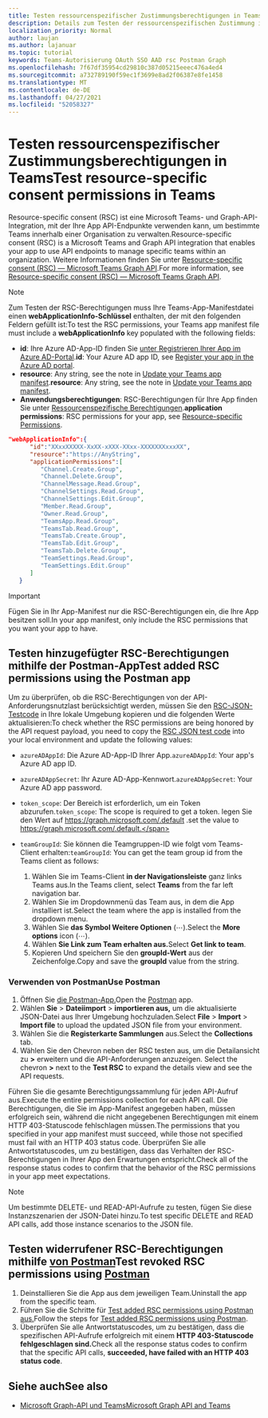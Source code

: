 ```yaml
---
title: Testen ressourcenspezifischer Zustimmungsberechtigungen in Teams
description: Details zum Testen der ressourcenspezifischen Zustimmung in Teams mithilfe von Postman
localization_priority: Normal
author: laujan
ms.author: lajanuar
ms.topic: tutorial
keywords: Teams-Autorisierung OAuth SSO AAD rsc Postman Graph
ms.openlocfilehash: 7f67df35954cd29810c387d05215eeec476a4ed4
ms.sourcegitcommit: a732789190f59ec1f3699e8ad2f06387e8fe1458
ms.translationtype: MT
ms.contentlocale: de-DE
ms.lasthandoff: 04/27/2021
ms.locfileid: "52058327"
---
```

# <a name="test-resource-specific-consent-permissions-in-teams"></a><span data-ttu-id="6ad0a-104">Testen ressourcenspezifischer Zustimmungsberechtigungen in Teams</span><span class="sxs-lookup"><span data-stu-id="6ad0a-104">Test resource-specific consent permissions in Teams</span></span>

<span data-ttu-id="6ad0a-105">Resource-specific consent (RSC) ist eine Microsoft Teams- und Graph-API-Integration, mit der Ihre App API-Endpunkte verwenden kann, um bestimmte Teams innerhalb einer Organisation zu verwalten.</span><span class="sxs-lookup"><span data-stu-id="6ad0a-105">Resource-specific consent (RSC) is a Microsoft Teams and Graph API integration that enables your app to use API endpoints to manage specific teams within an organization.</span></span> <span data-ttu-id="6ad0a-106">Weitere Informationen finden Sie unter [Resource-specific consent (RSC) — Microsoft Teams Graph API](resource-specific-consent.md).</span><span class="sxs-lookup"><span data-stu-id="6ad0a-106">For more information, see [Resource-specific consent (RSC) — Microsoft Teams Graph API](resource-specific-consent.md).</span></span>

> [!NOTE]
> <span data-ttu-id="6ad0a-107">Zum Testen der RSC-Berechtigungen muss Ihre Teams-App-Manifestdatei einen **webApplicationInfo-Schlüssel** enthalten, der mit den folgenden Feldern gefüllt ist:</span><span class="sxs-lookup"><span data-stu-id="6ad0a-107">To test the RSC permissions, your Teams app manifest file must include a **webApplicationInfo** key populated with the following fields:</span></span>
>
> - <span data-ttu-id="6ad0a-108">**id**: Ihre Azure AD-App-ID finden Sie [unter Registrieren Ihrer App im Azure AD-Portal](resource-specific-consent.md#register-your-app-with-microsoft-identity-platform-via-the-azure-ad-portal).</span><span class="sxs-lookup"><span data-stu-id="6ad0a-108">**id**: Your Azure AD app ID, see [Register your app in the Azure AD portal](resource-specific-consent.md#register-your-app-with-microsoft-identity-platform-via-the-azure-ad-portal).</span></span>
> - <span data-ttu-id="6ad0a-109">**resource**: Any string, see the note in  [Update your Teams app manifest](resource-specific-consent.md#update-your-teams-app-manifest).</span><span class="sxs-lookup"><span data-stu-id="6ad0a-109">**resource**: Any string, see the note in  [Update your Teams app manifest](resource-specific-consent.md#update-your-teams-app-manifest).</span></span>
> - <span data-ttu-id="6ad0a-110">**Anwendungsberechtigungen**: RSC-Berechtigungen für Ihre App finden Sie unter [Ressourcenspezifische Berechtigungen](resource-specific-consent.md#resource-specific-permissions).</span><span class="sxs-lookup"><span data-stu-id="6ad0a-110">**application permissions**: RSC permissions for  your app, see [Resource-specific Permissions](resource-specific-consent.md#resource-specific-permissions).</span></span>

```json
"webApplicationInfo":{
      "id":"XXxxXXXXX-XxXX-xXXX-XXxx-XXXXXXXxxxXX",
      "resource":"https://AnyString",
      "applicationPermissions":[
         "Channel.Create.Group",
         "Channel.Delete.Group",
         "ChannelMessage.Read.Group",
         "ChannelSettings.Read.Group",
         "ChannelSettings.Edit.Group",
         "Member.Read.Group",
         "Owner.Read.Group",
         "TeamsApp.Read.Group",
         "TeamsTab.Read.Group",
         "TeamsTab.Create.Group",
         "TeamsTab.Edit.Group",
         "TeamsTab.Delete.Group",
         "TeamSettings.Read.Group",
         "TeamSettings.Edit.Group"
      ]
   }
```

> [!IMPORTANT]
> <span data-ttu-id="6ad0a-111">Fügen Sie in Ihr App-Manifest nur die RSC-Berechtigungen ein, die Ihre App besitzen soll.</span><span class="sxs-lookup"><span data-stu-id="6ad0a-111">In your app manifest, only include the RSC permissions that you want your app to have.</span></span>

## <a name="test-added-rsc-permissions-using-the-postman-app"></a><span data-ttu-id="6ad0a-112">Testen hinzugefügter RSC-Berechtigungen mithilfe der Postman-App</span><span class="sxs-lookup"><span data-stu-id="6ad0a-112">Test added RSC permissions using the Postman app</span></span>

<span data-ttu-id="6ad0a-113">Um zu überprüfen, ob die RSC-Berechtigungen von der API-Anforderungsnutzlast berücksichtigt werden, müssen Sie den [RSC-JSON-Testcode](test-rsc-json-file.md) in Ihre lokale Umgebung kopieren und die folgenden Werte aktualisieren:</span><span class="sxs-lookup"><span data-stu-id="6ad0a-113">To check whether the RSC permissions are being honored by the API request payload, you need to copy the [RSC JSON test code](test-rsc-json-file.md) into your local environment and update the following values:</span></span>

* <span data-ttu-id="6ad0a-114">`azureADAppId`: Die Azure AD-App-ID Ihrer App.</span><span class="sxs-lookup"><span data-stu-id="6ad0a-114">`azureADAppId`: Your app's Azure AD app ID.</span></span>
* <span data-ttu-id="6ad0a-115">`azureADAppSecret`: Ihr Azure AD-App-Kennwort.</span><span class="sxs-lookup"><span data-stu-id="6ad0a-115">`azureADAppSecret`: Your Azure AD app password.</span></span>
* <span data-ttu-id="6ad0a-116">`token_scope`: Der Bereich ist erforderlich, um ein Token abzurufen.</span><span class="sxs-lookup"><span data-stu-id="6ad0a-116">`token_scope`: The scope is required to get a token.</span></span> <span data-ttu-id="6ad0a-117">legen Sie den Wert auf https://graph.microsoft.com/.default .</span><span class="sxs-lookup"><span data-stu-id="6ad0a-117">set the value to https://graph.microsoft.com/.default.</span></span>
* <span data-ttu-id="6ad0a-118">`teamGroupId`: Sie können die Teamgruppen-ID wie folgt vom Teams-Client erhalten:</span><span class="sxs-lookup"><span data-stu-id="6ad0a-118">`teamGroupId`: You can get the team group id from the Teams client as follows:</span></span>

    1. <span data-ttu-id="6ad0a-119">Wählen Sie im Teams-Client **in der Navigationsleiste** ganz links Teams aus.</span><span class="sxs-lookup"><span data-stu-id="6ad0a-119">In the Teams client, select **Teams** from the far left navigation bar.</span></span>
    2. <span data-ttu-id="6ad0a-120">Wählen Sie im Dropdownmenü das Team aus, in dem die App installiert ist.</span><span class="sxs-lookup"><span data-stu-id="6ad0a-120">Select the team where the app is installed from the dropdown menu.</span></span>
    3. <span data-ttu-id="6ad0a-121">Wählen Sie **das Symbol Weitere Optionen** (&#8943;).</span><span class="sxs-lookup"><span data-stu-id="6ad0a-121">Select the **More options** icon (&#8943;).</span></span>
    4. <span data-ttu-id="6ad0a-122">Wählen **Sie Link zum Team erhalten aus.**</span><span class="sxs-lookup"><span data-stu-id="6ad0a-122">Select **Get link to team**.</span></span> 
    5. <span data-ttu-id="6ad0a-123">Kopieren Und speichern Sie den **groupId-Wert** aus der Zeichenfolge.</span><span class="sxs-lookup"><span data-stu-id="6ad0a-123">Copy and save the **groupId** value from the string.</span></span>

### <a name="use-postman"></a><span data-ttu-id="6ad0a-124">Verwenden von Postman</span><span class="sxs-lookup"><span data-stu-id="6ad0a-124">Use Postman</span></span>

1. <span data-ttu-id="6ad0a-125">Öffnen Sie [die Postman-App.](https://www.postman.com)</span><span class="sxs-lookup"><span data-stu-id="6ad0a-125">Open the [Postman](https://www.postman.com) app.</span></span>
2. <span data-ttu-id="6ad0a-126">Wählen **Sie**  >  **Dateiimport**  >  **importieren aus,** um die aktualisierte JSON-Datei aus Ihrer Umgebung hochzuladen.</span><span class="sxs-lookup"><span data-stu-id="6ad0a-126">Select **File** > **Import** > **Import file** to upload the updated JSON file from your environment.</span></span>  
3. <span data-ttu-id="6ad0a-127">Wählen Sie die **Registerkarte Sammlungen** aus.</span><span class="sxs-lookup"><span data-stu-id="6ad0a-127">Select the **Collections** tab.</span></span> 
4. <span data-ttu-id="6ad0a-128">Wählen Sie den Chevron neben der RSC testen aus, um die Detailansicht zu **>** erweitern und die API-Anforderungen anzuzeigen. </span><span class="sxs-lookup"><span data-stu-id="6ad0a-128">Select the chevron **>** next to the **Test RSC** to expand the details view and see the API requests.</span></span>

<span data-ttu-id="6ad0a-129">Führen Sie die gesamte Berechtigungssammlung für jeden API-Aufruf aus.</span><span class="sxs-lookup"><span data-stu-id="6ad0a-129">Execute the entire permissions collection for each API call.</span></span> <span data-ttu-id="6ad0a-130">Die Berechtigungen, die Sie im App-Manifest angegeben haben, müssen erfolgreich sein, während die nicht angegebenen Berechtigungen mit einem HTTP 403-Statuscode fehlschlagen müssen.</span><span class="sxs-lookup"><span data-stu-id="6ad0a-130">The permissions that you specified in your app manifest must succeed, while those not specified must fail with an HTTP 403 status code.</span></span> <span data-ttu-id="6ad0a-131">Überprüfen Sie alle Antwortstatuscodes, um zu bestätigen, dass das Verhalten der RSC-Berechtigungen in Ihrer App den Erwartungen entspricht.</span><span class="sxs-lookup"><span data-stu-id="6ad0a-131">Check all of the response status codes to confirm that the behavior of the RSC permissions in your app meet expectations.</span></span>

> [!NOTE]
> <span data-ttu-id="6ad0a-132">Um bestimmte DELETE- und READ-API-Aufrufe zu testen, fügen Sie diese Instanzszenarien der JSON-Datei hinzu.</span><span class="sxs-lookup"><span data-stu-id="6ad0a-132">To test specific DELETE and READ API calls, add those instance scenarios to the JSON file.</span></span>

## <a name="test-revoked-rsc-permissions-using-postman"></a><span data-ttu-id="6ad0a-133">Testen widerrufener RSC-Berechtigungen mithilfe [von Postman](https://www.postman.com/)</span><span class="sxs-lookup"><span data-stu-id="6ad0a-133">Test revoked RSC permissions using [Postman](https://www.postman.com/)</span></span>

1. <span data-ttu-id="6ad0a-134">Deinstallieren Sie die App aus dem jeweiligen Team.</span><span class="sxs-lookup"><span data-stu-id="6ad0a-134">Uninstall the app from the specific team.</span></span>
2. <span data-ttu-id="6ad0a-135">Führen Sie die Schritte für [Test added RSC permissions using Postman aus.](#test-added-rsc-permissions-using-the-postman-app)</span><span class="sxs-lookup"><span data-stu-id="6ad0a-135">Follow the steps for [Test added RSC permissions using Postman](#test-added-rsc-permissions-using-the-postman-app).</span></span>
3. <span data-ttu-id="6ad0a-136">Überprüfen Sie alle Antwortstatuscodes, um zu bestätigen, dass die spezifischen API-Aufrufe erfolgreich mit einem **HTTP 403-Statuscode fehlgeschlagen sind.**</span><span class="sxs-lookup"><span data-stu-id="6ad0a-136">Check all the response status codes to confirm that the specific API calls, **succeeded, have failed with an HTTP 403 status code**.</span></span>

## <a name="see-also"></a><span data-ttu-id="6ad0a-137">Siehe auch</span><span class="sxs-lookup"><span data-stu-id="6ad0a-137">See also</span></span>

- [<span data-ttu-id="6ad0a-138">Microsoft Graph-API und Teams</span><span class="sxs-lookup"><span data-stu-id="6ad0a-138">Microsoft Graph API and Teams</span></span>](/graph/api/resources/teams-api-overview?view=graph-rest-1.0&preserve-view=true)

